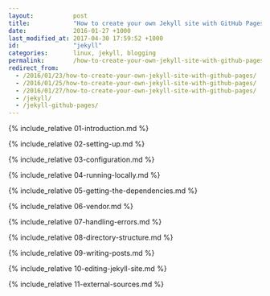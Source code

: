 ```yaml
---
layout:           post
title:            "How to create your own Jekyll site with GitHub Pages"
date:             2016-01-27 +1000
last_modified_at: 2017-04-30 17:59:52 +1000
id:               "jekyll"
categories:       linux, jekyll, blogging
permalink:        /how-to-create-your-own-jekyll-site-with-github-pages/
redirect_from:
  - /2016/01/23/how-to-create-your-own-jekyll-site-with-github-pages/
  - /2016/01/25/how-to-create-your-own-jekyll-site-with-github-pages/
  - /2016/01/27/how-to-create-your-own-jekyll-site-with-github-pages/
  - /jekyll/
  - /jekyll-github-pages/
---
```


{% include_relative 01-introduction.md %}

{% include_relative 02-setting-up.md %}

{% include_relative 03-configuration.md %}

{% include_relative 04-running-locally.md %}

{% include_relative 05-getting-the-dependencies.md %}

{% include_relative 06-vendor.md %}

{% include_relative 07-handling-errors.md %}

{% include_relative 08-directory-structure.md %}

{% include_relative 09-writing-posts.md %}

{% include_relative 10-editing-jekyll-site.md %}

{% include_relative 11-external-sources.md %}
